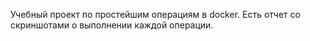 Учебный проект по простейшим операциям в docker. Есть отчет со скриншотами о выполнении каждой операции.
